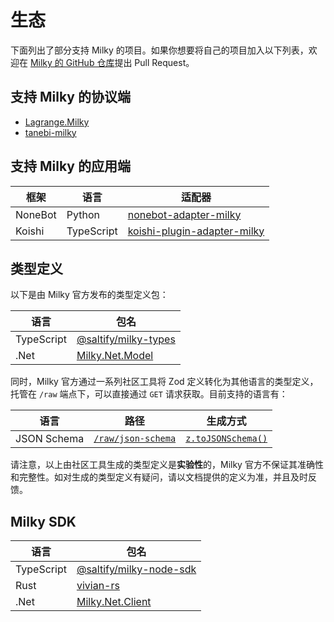 # 生态

下面列出了部分支持 Milky 的项目。如果你想要将自己的项目加入以下列表，欢迎在 [Milky 的 GitHub 仓库](https://github.com/SaltifyDev/milky)提出 Pull Request。

## 支持 Milky 的协议端

- [Lagrange.Milky](https://github.com/LagrangeDev/LagrangeV2/tree/main/Lagrange.Milky)
- [tanebi-milky](https://github.com/SaltifyDev/tanebi/tree/v2/packages/milky)

## 支持 Milky 的应用端

| 框架    | 语言       | 适配器                                                                                |
| ------- | ---------- | ------------------------------------------------------------------------------------- |
| NoneBot | Python     | [nonebot-adapter-milky](https://github.com/nonebot/adapter-milky)                     |
| Koishi  | TypeScript | [koishi-plugin-adapter-milky](https://github.com/idranme/koishi-plugin-adapter-milky) |

## 类型定义

以下是由 Milky 官方发布的类型定义包：

| 语言       | 包名                                                                       |
| ---------- | -------------------------------------------------------------------------- |
| TypeScript | [@saltify/milky-types](https://www.npmjs.com/package/@saltify/milky-types) |
| .Net       | [Milky.Net.Model](https://www.nuget.org/packages/Milky.Net.Model)          |

同时，Milky 官方通过一系列社区工具将 Zod 定义转化为其他语言的类型定义，托管在 `/raw` 端点下，可以直接通过 `GET` 请求获取。目前支持的语言有：

| 语言        | 路径                                   | 生成方式                                          |
| ----------- | -------------------------------------- | ------------------------------------------------- |
| JSON Schema | [`/raw/json-schema`](/raw/json-schema) | [`z.toJSONSchema()`](https://zod.dev/json-schema) |

请注意，以上由社区工具生成的类型定义是**实验性**的，Milky 官方不保证其准确性和完整性。如对生成的类型定义有疑问，请以文档提供的定义为准，并且及时反馈。

## Milky SDK

| 语言       | 包名                                                                             |
| ---------- | -------------------------------------------------------------------------------- |
| TypeScript | [@saltify/milky-node-sdk](https://www.npmjs.com/package/@saltify/milky-node-sdk) |
| Rust       | [vivian-rs](https://crates.io/crates/vivian)                                     |
| .Net       | [Milky.Net.Client](https://www.nuget.org/packages/Milky.Net.Client)              |
